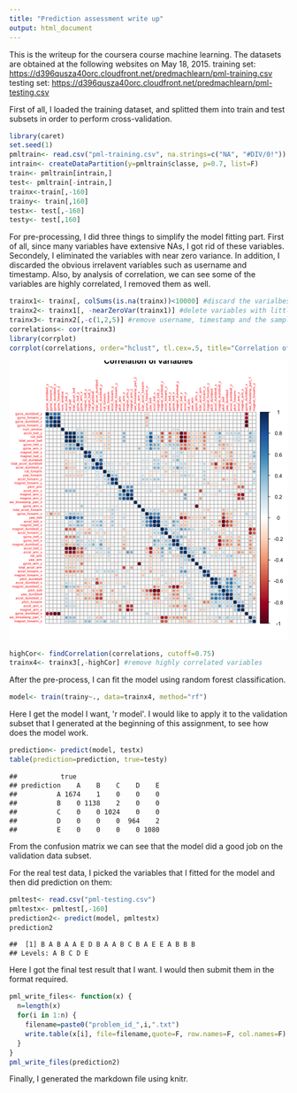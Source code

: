 ```yaml
---
title: "Prediction assessment write up"
output: html_document
---
```


This is the writeup for the coursera course machine learning. The datasets are obtained at the following websites on May 18, 2015. 
training set: 
https://d396qusza40orc.cloudfront.net/predmachlearn/pml-training.csv
testing set:
https://d396qusza40orc.cloudfront.net/predmachlearn/pml-testing.csv

First of all, I loaded the training dataset, and splitted them into train and test subsets in order to perform cross-validation. 

```r
library(caret)
set.seed(1)
pmltrain<- read.csv("pml-training.csv", na.strings=c("NA", "#DIV/0!"))
intrain<- createDataPartition(y=pmltrain$classe, p=0.7, list=F)
train<- pmltrain[intrain,]
test<- pmltrain[-intrain,]
trainx<-train[,-160]
trainy<- train[,160]
testx<- test[,-160]
testy<- test[,160]
```

For pre-processing, I did three things to simplify the model fitting part. First of all, since many variables have extensive NAs, I got rid of these variables. Secondely, I eliminated the variables with near zero variance. In addition, I discarded the obvious irrelavent variables such as username and timestamp. Also, by analysis of correlation, we can see some of the variables are highly correlated, I removed them as well.


```r
trainx1<- trainx[, colSums(is.na(trainx))<10000] #discard the varialbes with too many NAs
trainx2<- trainx1[, -nearZeroVar(trainx1)] #delete variables with little variance
trainx3<- trainx2[,-c(1,2,5)] #remove username, timestamp and the sample number
correlations<- cor(trainx3)
library(corrplot)
corrplot(correlations, order="hclust", tl.cex=.5, title="Correlation of variables")
```

![plot of chunk unnamed-chunk-2](figure/unnamed-chunk-2-1.png) 

```r
highCor<- findCorrelation(correlations, cutoff=0.75)
trainx4<- trainx3[,-highCor] #remove highly correlated variables
```

After the pre-process, I can fit the model using random forest classification. 


```r
model<- train(trainy~., data=trainx4, method="rf")
```

Here I get the model I want, 'r model'. I would like to apply it to the validation subset that I generated at the beginning of this assignment, to see how does the model work. 


```r
prediction<- predict(model, testx)
table(prediction=prediction, true=testy)
```

```
##           true
## prediction    A    B    C    D    E
##          A 1674    1    0    0    0
##          B    0 1138    2    0    0
##          C    0    0 1024    0    0
##          D    0    0    0  964    2
##          E    0    0    0    0 1080
```

From the confusion matrix we can see that the model did a good job on the validation data subset. 

For the real test data, I picked the variables that I fitted for the model and then did prediction on them: 

```r
pmltest<- read.csv("pml-testing.csv")
pmltestx<- pmltest[,-160]
prediction2<- predict(model, pmltestx)
prediction2
```

```
##  [1] B A B A A E D B A A B C B A E E A B B B
## Levels: A B C D E
```

Here I got the final test result that I want. I would then submit them in the format required. 

```r
pml_write_files<- function(x) {
  n=length(x)
  for(i in 1:n) {
    filename=paste0("problem_id_",i,".txt")
    write.table(x[i], file=filename,quote=F, row.names=F, col.names=F)
  }
}
pml_write_files(prediction2)
```

Finally, I generated the markdown file using knitr. 
